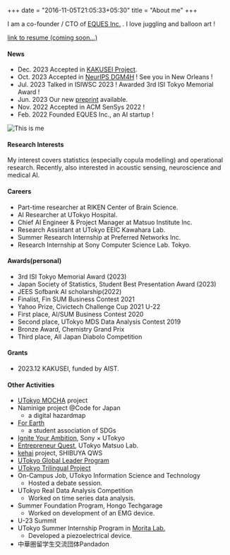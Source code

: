 +++
date = "2016-11-05T21:05:33+05:30"
title = "About me"
+++

I am a co-founder / CTO of [EQUES Inc.](https://www.eques.co.jp) .
I love juggling and balloon art !

[link to resume (coming soon...)]()


#### News
* Dec. 2023 Accepted in [KAKUSEI Project](https://www.aist.go.jp/aist_j/news/au20231208.html).
* Oct. 2023 Accepted in [NeurIPS DGM4H](https://sites.google.com/ethz.ch/dgm4h-neurips2023/home) ! See you in New Orleans !
* Jul. 2023 Talked in ISIWSC 2023 ! Awarded 3rd ISI Tokyo Memorial Award !
* Jun. 2023 Our new [preprint](https://arxiv.org/abs/2306.01604) available.
* Nov. 2022 Accepted in ACM SenSys 2022 ! 
* Feb. 2022 Founded EQUES Inc., an AI startup ! 

![This is me][1]

#### Research Interests

My interest covers statistics (especially copula modelling) and operational research. Recently, also interested in acoustic sensing, neuroscience and medical AI.


#### Careers

- Part-time researcher at RIKEN Center of Brain Science.
- AI Researcher at UTokyo Hospital.
- Chief AI Engineer & Project Manager at Matsuo Institute Inc.
- Research Assistant at UTokyo EEIC Kawahara Lab.
- Summer Research Internship at Preferred Networks Inc.
- Research Internship at Sony Computer Science Lab. Tokyo.


#### Awards(personal)

* 3rd ISI Tokyo Memorial Award (2023)
* Japan Society of Statistics, Student Best Presentation Award (2023)
* JEES Sofbank AI scholarship(2022)
* Finalist, Fin SUM Business Contest 2021
* Yahoo Prize, Civictech Challenge Cup 2021 U-22
* First place, AI/SUM Business Contest 2020
* Second place, UTokyo MDS Data Analysis Contest 2019
* Bronze Award, Chemistry Grand Prix
* Third place, All Japan Diabolo Competition

#### Grants

* 2023.12 KAKUSEI, funded by AIST.



#### Other Activities
* [UTokyo MOCHA](https://mocha.t.u-tokyo.ac.jp) project
* Naminige project @Code for Japan
    - a digital hazardmap
* [For Earth](https://forearthut.com)
    - a student association of SDGs
* [Ignite Your Ambition](https://ignite-your-ambition.com), Sony × UTokyo
* [Entrepreneur Quest](https://weblab.t.u-tokyo.ac.jp/kigyoquest/), UTokyo Matsuo Lab.
* [kehai](https://shibuya-qws.com/project/kehai) project, SHIBUYA QWS 
* [UTokyo Global Leader Program](https://www.glp.u-tokyo.ac.jp)
* [UTokyo Trilingual Project](http://www.cgcs.c.u-tokyo.ac.jp/tlp/)
* On-Campus Job, UTokyo Information Science and Technology
    - Hosted a debate session.
* UTokyo Real Data Analysis Competition
    - Worked on time series data analysis.
* Summer Foundation Program, Hongo Techgarage
    - Worked on development of an EMG device.
* U-23 Summit
* UTokyo Summer Internship Program in [Morita Lab.](http://www.hsd.k.u-tokyo.ac.jp/contents/member.html)
    - Developed a piezoelectrical device.
* 中華圏留学生交流団体Pandadon


[1]: /img/me.png